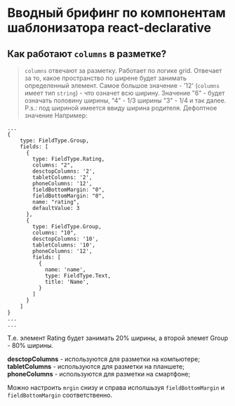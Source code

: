 # Вводный брифинг по компонентам шаблонизатора react-declarative

## Как работают `columns` в разметке?

>    `columns` отвечают за разметку. Работает по логике grid. Отвечает за то, какое пространство по ширене будет занимать определенный элемент. Самое большое значение - '12' (`columns` имеет тип `string`) - что означет всю ширину. Значение "6" - будет означать половину ширины, "4" - 1/3 ширины "3" - 1/4 и так далее. P.s.: под шириной имеется ввиду ширина родителя.
Дефолтное значение 
Например: 

```tsx
...
{
    type: FieldType.Group,
    fields: [
      {
        type: FieldType.Rating,
        columns: "2",
        desctopColumns: '2',
        tabletColumns: '2',
        phoneColumns: '12',
        fieldBottomMargin: "0",
        fieldBottomMargin: "0",
        name: "rating",
        defaultValue: 3
      },
      {
        type: FieldType.Group,
        columns: "10",
        desctopColumns: '10',
        tabletColumns: '10',
        phoneColumns: '12',
        fields: [
          {
            name: 'name',
            type: FieldType.Text,
            title: 'Name',
          }
        ]
      }
    ]
}
...         
...          
```
Т.е. элемент Rating будет занимать 20% ширины, а второй элемет Group - 80% ширины.

**desctopColumns** - используются для разметки на компьютере;
**tabletColumns** - используются для разметки на планшете;
**phoneColumns** - используются для разметки на смартфоне;

Можно настроить `mrgin` снизу и справа исполшьзуя `fieldBottomMargin` и `fieldBottomMargin` соответственно.
